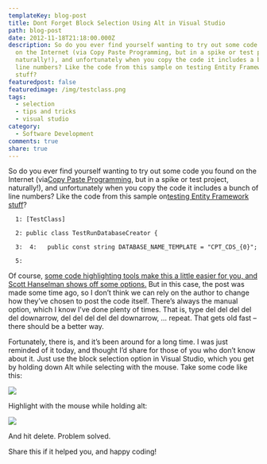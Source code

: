 ```yaml
---
templateKey: blog-post
title: Dont Forget Block Selection Using Alt in Visual Studio
path: blog-post
date: 2012-11-18T21:18:00.000Z
description: So do you ever find yourself wanting to try out some code you found
  on the Internet (via Copy Paste Programming, but in a spike or test project,
  naturally!), and unfortunately when you copy the code it includes a bunch of
  line numbers? Like the code from this sample on testing Entity Framework
  stuff?
featuredpost: false
featuredimage: /img/testclass.png
tags:
  - selection
  - tips and tricks
  - visual studio
category:
  - Software Development
comments: true
share: true
---
```

So do you ever find yourself wanting to try out some code you found on the Internet (via[Copy Paste Programming](http://deviq.com/copy-paste-programming), but in a spike or test project, naturally!), and unfortunately when you copy the code it includes a bunch of line numbers? Like the code from this sample on[testing Entity Framework stuff](http://www.andrewconnell.com/blog/archive/2012/05/02/isolating-integration-tests-with-ef4-x-code-first-amp-mstest.aspx)?

```
  1: [TestClass]
 
  2: public class TestRunDatabaseCreator {
 
  3:  4:   public const string DATABASE_NAME_TEMPLATE = "CPT_CDS_{0}";
 
  5:
```

Of course, [some code highlighting tools make this a little easier for you, and Scott Hanselman shows off some options.](http://www.hanselman.com/blog/HowToPostCodeToYourBlogAndOtherReligiousArguments.aspx) But in this case, the post was made some time ago, so I don’t think we can rely on the author to change how they’ve chosen to post the code itself. There’s always the manual option, which I know I’ve done plenty of times. That is, type del del del del del downarrow, del del del del del downarrow, … repeat. That gets old fast – there should be a better way.

Fortunately, there is, and it’s been around for a long time. I was just reminded of it today, and thought I’d share for those of you who don’t know about it. Just use the block selection option in Visual Studio, which you get by holding down Alt while selecting with the mouse. Take some code like this:

![](/img/testclass.png)

Highlight with the mouse while holding alt:

![](/img/testclass-2.png)

And hit delete. Problem solved.

Share this if it helped you, and happy coding!